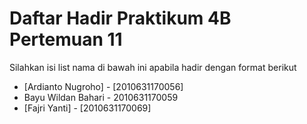 # Daftar Hadir Praktikum 4B Pertemuan 11
Silahkan isi list nama di bawah ini apabila hadir dengan format berikut

- [Ardianto Nugroho] - [2010631170056]
- Bayu Wildan Bahari - 2010631170059
- [Fajri Yanti] - [2010631170069]
